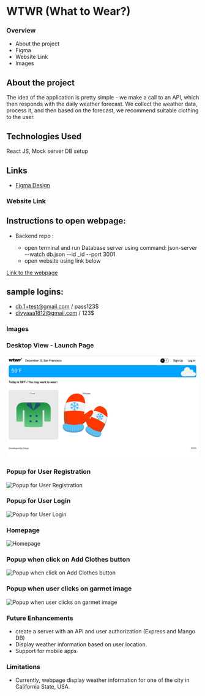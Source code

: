 # WTWR (What to Wear?)

### Overview

- About the project
- Figma
- Website Link
- Images

## About the project

The idea of the application is pretty simple - we make a call to an API, which then responds with the daily weather forecast. We collect the weather data, process it, and then based on the forecast, we recommend suitable clothing to the user.

## Technologies Used

React JS, Mock server DB setup

## Links

- [Figma Design](https://www.figma.com/file/DTojSwldenF9UPKQZd6RRb/Sprint-10%3A-WTWR)

### Website Link

## Instructions to open webpage:

- Backend repo :

  - open terminal and run Database server using command: json-server --watch db.json --id \_id --port 3001
  - open website using link below

[Link to the webpage](https://divyaaa1812.github.io/se_project_react)

## sample logins:

- db.1+test@gmail.com / pass123$
- divyaaa1812@gmail.com / 123$

### Images

### Desktop View - Launch Page

![Desktop View](https://github.com/divyaaa1812/se_project_react/blob/main/Website/LaunchPage.png)

### Popup for User Registration

![Popup for User Registration](C:\Users\divya\projects\se_project_react\Website\UserRegistrationform.png)

### Popup for User Login

![Popup for User Login](C:\Users\divya\projects\se_project_react\Website\Loginform.png)

### Homepage

![Homepage](C:\Users\divya\projects\se_project_react\Website\Home.png)

### Popup when click on Add Clothes button

![Popup when click on Add Clothes button](C:\Users\divya\projects\se_project_react\Website\AddClothesPopup.png)

### Popup when user clicks on garmet image

![Popup when user clicks on garmet image](C:\Users\divya\projects\se_project_react\Website\cradItem.png)

### Future Enhancements

- create a server with an API and user authorization (Express and Mango DB)
- Display weather information based on user location.
- Support for mobile apps

### Limitations

- Currently, webpage display weather information for one of the city in California State, USA.
